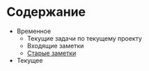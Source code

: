 # Содержание
 * Временное
	- Текущие задачи по текущему проекту
	- Входящие заметки
	- [Старые заметки](old_records/index.md)
 * Текущее